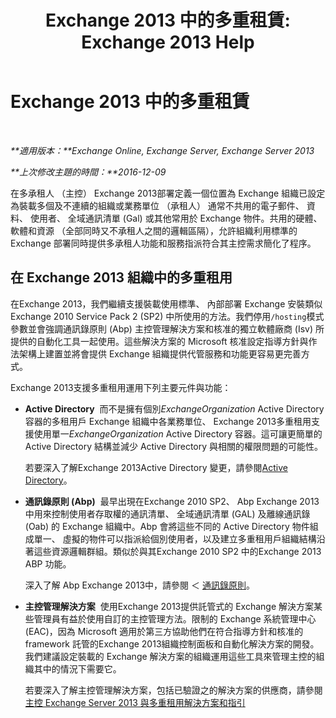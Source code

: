 ﻿---
title: 'Exchange 2013 中的多重租賃: Exchange 2013 Help'
TOCTitle: Exchange 2013 中的多重租賃
ms:assetid: df09257d-dd98-4f59-b830-1818cedda15c
ms:mtpsurl: https://technet.microsoft.com/zh-tw/library/JJ862352(v=EXCHG.150)
ms:contentKeyID: 50554073
ms.date: 05/21/2018
mtps_version: v=EXCHG.150
ms.translationtype: MT
---

# Exchange 2013 中的多重租賃

 

_**適用版本：**Exchange Online, Exchange Server, Exchange Server 2013_

_**上次修改主題的時間：**2016-12-09_

在多承租人 （主控） Exchange 2013部署定義一個位置為 Exchange 組織已設定為裝載多個及不連續的組織或業務單位 （承租人） 通常不共用的電子郵件、 資料、 使用者、 全域通訊清單 (Gal) 或其他常用於 Exchange 物件。共用的硬體、 軟體和資源 （全部同時又不承租人之間的邏輯區隔），允許組織利用標準的 Exchange 部署同時提供多承租人功能和服務指派符合其主控需求簡化了程序。

## 在 Exchange 2013 組織中的多重租用

在Exchange 2013，我們繼續支援裝載使用標準、 內部部署 Exchange 安裝類似Exchange 2010 Service Pack 2 (SP2) 中所使用的方法。我們停用`/hosting`模式參數並會強調通訊錄原則 (Abp) 主控管理解決方案和核准的獨立軟體廠商 (Isv) 所提供的自動化工具一起使用。這些解決方案的 Microsoft 核准設定指導方針與作法架構上建置並將會提供 Exchange 組織提供代管服務和功能更容易更完善方式。

Exchange 2013支援多重租用運用下列主要元件與功能：

  - **Active Directory**  而不是擁有個別*ExchangeOrganization* Active Directory 容器的多租用戶 Exchange 組織中各業務單位、 Exchange 2013多重租用支援使用單一*ExchangeOrganization* Active Directory 容器。這可讓更簡單的 Active Directory 結構並減少 Active Directory 與相關的權限問題的可能性。
    
    若要深入了解Exchange 2013Active Directory 變更，請參閱[Active Directory](active-directory-exchange-2013-help.md)。

  - **通訊錄原則 (Abp)**  最早出現在Exchange 2010 SP2、 Abp Exchange 2013中用來控制使用者存取權的通訊清單、 全域通訊清單 (GAL) 及離線通訊錄 (Oab) 的 Exchange 組織中。Abp 會將這些不同的 Active Directory 物件組成單一、 虛擬的物件可以指派給個別使用者，以及建立多重租用戶組織結構沿著這些資源邏輯群組。類似於與其Exchange 2010 SP2 中的Exchange 2013 ABP 功能。
    
    深入了解 Abp Exchange 2013中，請參閱 ＜ [通訊錄原則](address-book-policies-exchange-2013-help.md)。

  - **主控管理解決方案**  使用Exchange 2013提供託管式的 Exchange 解決方案某些管理員有益於使用自訂的主控管理方法。限制的 Exchange 系統管理中心 (EAC)，因為 Microsoft 適用於第三方協助他們在符合指導方針和核准的 framework 託管的Exchange 2013組織控制面板和自動化解決方案的開發。我們建議設定裝載的 Exchange 解決方案的組織運用這些工具來管理主控的組織其中的情況下需要它。
    
    若要深入了解主控管理解決方案，包括已驗證之的解決方案的供應商，請參閱[主控 Exchange Server 2013 與多重租用解決方案和指引](https://go.microsoft.com/fwlink/?linkid=275036)

